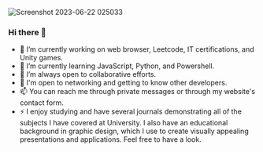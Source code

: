 
![Screenshot 2023-06-22 025033](https://github.com/Klovach/Klovach/assets/113477921/50114c20-77fa-4654-a52d-d518a1a15d51)

### Hi there 👋
- 🔭 I’m currently working on web browser, Leetcode, IT certifications, and Unity games.
- 🌱 I’m currently learning JavaScript, Python, and Powershell.
- 👯 I’m always open to collaborative efforts.
- 💬 I'm open to networking and getting to know other developers. 
- 📫 You can reach me through private messages or through my website's contact form.
- ⚡ I enjoy studying and have several journals demonstrating all of the subjects I have covered at University. I also have an educational background in graphic design, which I use to create visually appealing presentations and applications. Feel free to have a look.
